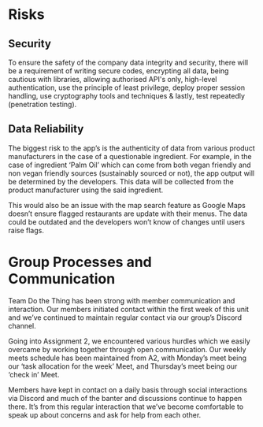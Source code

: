 # Risks

## Security

To ensure the safety of the company data integrity and security, there will be a requirement of writing secure codes, encrypting all data, being cautious with libraries, allowing authorised API's only, high-level authentication, use the principle of least privilege, deploy proper session handling, use cryptography tools and techniques & lastly, test repeatedly (penetration testing). 

## Data Reliability

The biggest risk to the app’s is the authenticity of data from various product manufacturers in the case of a questionable ingredient. For example, in the case of ingredient ‘Palm Oil’ which can come from both vegan friendly and non vegan friendly sources (sustainably sourced or not), the app output will be determined by the developers. This data will be collected from the product manufacturer using the said ingredient. 

This would also be an issue with the map search feature as Google Maps doesn’t ensure flagged restaurants are update with their menus. The data could be outdated and the developers won’t know of changes until users raise flags. 

# Group Processes and Communication

Team Do the Thing has been strong with member communication and interaction. Our members initiated contact within the first week of this unit and we’ve continued to maintain regular contact via our group’s Discord channel. 

Going into Assignment 2, we encountered various hurdles which we easily overcame by working together through open communication. Our weekly meets schedule has been maintained from A2, with Monday’s meet being our ‘task allocation for the week’ Meet, and Thursday’s meet being our ‘check in’ Meet. 

Members have kept in contact on a daily basis through social interactions via Discord and much of the banter and discussions continue to happen there. It’s from this regular interaction that we’ve become comfortable to speak up about concerns and ask for help from each other. 